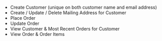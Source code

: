 - Create Customer (unique on both customer name and email address)
- Create / Update / Delete Mailing Address for Customer
- Place Order
- Update Order
- View Customer & Most Recent Orders for Customer
- View Order & Order Items

